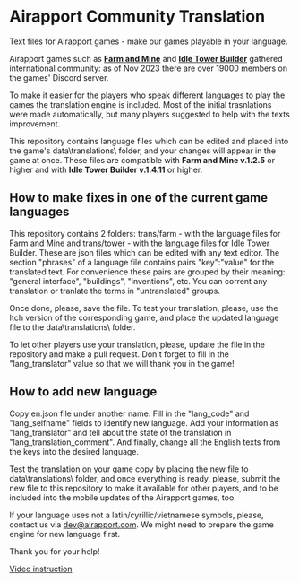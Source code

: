 # Airapport Community Translation
 Text files for Airapport games - make our games playable in your language.

 Airapport games such as [**Farm and Mine**](https://airapport.itch.io/farm-and-mine) and [**Idle Tower Builder**](https://airapport.itch.io/idle-tower-builder) gathered international community: as of Nov 2023 there are over 19000 members on the games' Discord server.

To make it easier for the players who speak different languages to play the games the translation engine is included. Most of the initial trasnlations were made automatically, but many players suggested to help with the texts improvement. 

This repository contains language files which can be edited and placed into the game's data\translations\ folder, and your changes will appear in the game at once. These files are compatible with **Farm and Mine v.1.2.5** or higher and with **Idle Tower Builder v.1.4.11** or higher. 

## How to make fixes in one of the current game languages
This repository contains 2 folders: trans/farm - with the language files for Farm and Mine and trans/tower - with the language files for Idle Tower Builder. These are json files which can be edited with any text editor. The section "phrases" of a language file contains pairs "key":"value" for the translated text. For convenience these pairs are grouped by their meaning: "general interface", "buildings", "inventions", etc. You can corrent any translation or tranlate the terms in "untranslated" groups.

Once done, please, save the file. To test your translation, please, use the Itch version of the corresponding game, and place the updated language file to the data\translations\ folder.

To let other players use your translation, please, update the file in the repository and make a pull request. Don't forget to fill in the "lang_translator" value so that we will thank you in the game!

## How to add new language
Copy en.json file under another name. Fill in the "lang_code" and "lang_selfname" fields to identify new language. Add your information as "lang_translator" and tell about the state of the translation in "lang_translation_comment". And finally, change all the English texts from the keys into the desired language.

Test the translation on your game copy by placing the new file to data\translations\ folder, and once everything is ready, please, submit the new file to this repository to make it available for other players, and to be included into the mobile updates of the Airapport games, too

If your language uses not a latin/cyrillic/vietnamese symbols, please, contact us via dev@airapport.com. We might need to prepare the game engine for new language first.

Thank you for your help!

[Video instruction](https://www.youtube.com/watch?v=uoln-vRKdLc)
